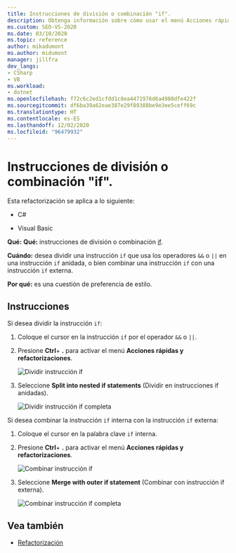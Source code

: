 ```yaml
---
title: Instrucciones de división o combinación "if".
description: Obtenga información sobre cómo usar el menú Acciones rápidas y refactorizaciones para dividir o combinar instrucciones if.
ms.custom: SEO-VS-2020
ms.date: 03/10/2020
ms.topic: reference
author: mikadumont
ms.author: midumont
manager: jillfra
dev_langs:
- CSharp
- VB
ms.workload:
- dotnet
ms.openlocfilehash: f72c6c2ed1cfdd1c8ea4471976d6a4980dfe422f
ms.sourcegitcommit: df6ba39a62eae387e29f89388be9e3ee5ceff69c
ms.translationtype: HT
ms.contentlocale: es-ES
ms.lasthandoff: 12/02/2020
ms.locfileid: "96479932"
---
```

# <a name="split-or-merge-if-statements"></a>Instrucciones de división o combinación "if".

Esta refactorización se aplica a lo siguiente:

- C#

- Visual Basic

**Qué:** **Qué:** instrucciones de división o combinación [if](/dotnet/csharp/language-reference/keywords/if-else).

**Cuándo:** desea dividir una instrucción `if` que usa los operadores `&&` o `||` en una instrucción `if` anidada, o bien combinar una instrucción `if` con una instrucción `if` externa.

**Por qué:** es una cuestión de preferencia de estilo.  

## <a name="how-to"></a>Instrucciones

Si desea dividir la instrucción `if`:

1. Coloque el cursor en la instrucción `if` por el operador `&&` o `||`.

2. Presione **Ctrl**+ **.** para activar el menú **Acciones rápidas y refactorizaciones**.

    ![Dividir instrucción if](../media/split-if-statement.png)

3. Seleccione **Split into nested if statements** (Dividir en instrucciones if anidadas).

    ![Dividir instrucción if completa](../media/split-if-statement-complete.png)

Si desea combinar la instrucción `if` interna con la instrucción `if` externa: 

1. Coloque el cursor en la palabra clave `if` interna.

2. Presione **Ctrl**+ **.** para activar el menú **Acciones rápidas y refactorizaciones**.

    ![Combinar instrucción if](../media/merge-if-statement.png)

3. Seleccione **Merge with outer if statement** (Combinar con instrucción if externa).

    ![Combinar instrucción if completa](../media/merge-if-statement-complete.png)

## <a name="see-also"></a>Vea también

- [Refactorización](../refactoring-in-visual-studio.md)